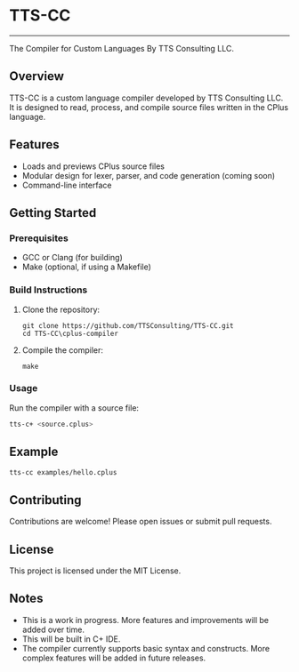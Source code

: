 # TTS-CC

---------------
The Compiler for Custom Languages By TTS Consulting LLC.

## Overview
TTS-CC is a custom language compiler developed by TTS Consulting LLC. It is designed to read, process, and compile source files written in the CPlus language.

## Features
- Loads and previews CPlus source files
- Modular design for lexer, parser, and code generation (coming soon)
- Command-line interface

## Getting Started

### Prerequisites
- GCC or Clang (for building)
- Make (optional, if using a Makefile)

### Build Instructions
1. Clone the repository:
   ```batch
   git clone https://github.com/TTSConsulting/TTS-CC.git
   cd TTS-CC\cplus-compiler
   ```
2. Compile the compiler:
   ```batch
   make
   ```

### Usage
Run the compiler with a source file:
```sh
tts-c+ <source.cplus>
```

## Example
```sh
tts-cc examples/hello.cplus
```

## Contributing
Contributions are welcome! Please open issues or submit pull requests.

## License
This project is licensed under the MIT License.

## Notes

- This is a work in progress. More features and improvements will be added over time.
- This will be built in C+ IDE.
- The compiler currently supports basic syntax and constructs. More complex features will be added in future releases.
